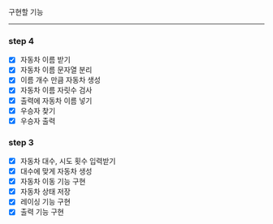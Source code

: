 구현할 기능



---
### step 4
* [X] 자동차 이름 받기
* [X] 자동차 이름 문자열 분리
* [X] 이름 개수 만큼 자동차 생성
* [X] 자동차 이름 자릿수 검사
* [X] 출력에 자동차 이름 넣기
* [X] 우승자 찾기
* [X] 우승자 출력

### step 3
* [X] 자동차 대수, 시도 횟수 입력받기
* [X] 대수에 맞게 자동차 생성
* [X] 자동차 이동 기능 구현
* [X] 자동차 상태 저장
* [X] 레이싱 기능 구현
* [X] 출력 기능 구현
